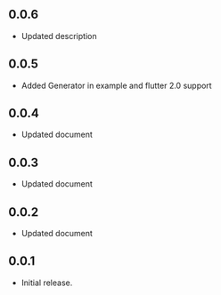 ## 0.0.6

* Updated description

## 0.0.5

* Added Generator in example and flutter 2.0 support

## 0.0.4

* Updated document


## 0.0.3

* Updated document


## 0.0.2

* Updated document


## 0.0.1

* Initial release.





